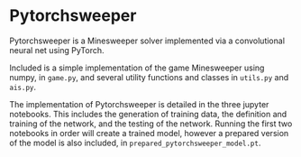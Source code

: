 # Pytorchsweeper

Pytorchsweeper is a Minesweeper solver implemented via a convolutional neural net using PyTorch.

Included is a simple implementation of the game Minesweeper using numpy, in `game.py`, and several utility functions and classes in `utils.py` and `ais.py`.

The implementation of Pytorchsweeper is detailed in the three jupyter notebooks. This includes the generation of training data, the definition and training of the network, and the testing of the network. Running the first two notebooks in order will create a trained model, however a prepared version of the model is also included, in `prepared_pytorchsweeper_model.pt`.
